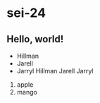 # sei-24
## Hello, world!
- Hillman
- Jarell
- Jarryl
Hillman
Jarell
Jarryl
<ol>
	<li>apple</li>
	<li>mango</li>
</ol>